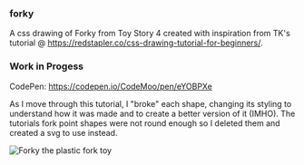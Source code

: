 ### forky
A css drawing of Forky from Toy Story 4 created with inspiration from TK's tutorial @ https://redstapler.co/css-drawing-tutorial-for-beginners/.

### Work in Progess
CodePen: https://codepen.io/CodeMoo/pen/eYOBPXe
 
As I move through this tutorial, I "broke" each shape, changing its styling to understand how it was made and to create a better version of it (IMHO).  The tutorials fork point shapes were not round enough so I deleted them and created a svg to use instead.

![Forky the plastic fork toy](https://user-images.githubusercontent.com/22779199/63546860-c5254b80-c4f8-11e9-9f28-4638b363177f.png)
